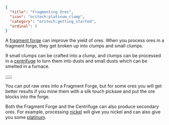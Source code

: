 ```json
{
  "title": "Fragmenting Ores",
  "icon": "oritech:platinum_clump",
  "category": "oritech:getting_started",
  "ordinal": 5
}
```

A [fragment forge](^oritech:processing/fragment_forge) can improve the yield of ores. When you process ores in a fragment forge, they get broken up into clumps and small clumps.

9 small clumps can be crafted into a clump, and clumps can be processed in a [centrifuge](^oritech:processing/centrifuge) to turn them into dusts and small dusts which can be smelted in a furnace.

;;;;;

You can put raw ores into a Fragment Forge, but for some ores you will get better results if you mine them with a silk touch pickaxe and put the ore blocks into the forge.

Both the Fragment Forge and the Centrifuge can also produce secondary ores. For example, processing [nickel](^oritech:resources/nickel) will give you nickel and can also give you some [platinum](^oritech:resources/platinum).